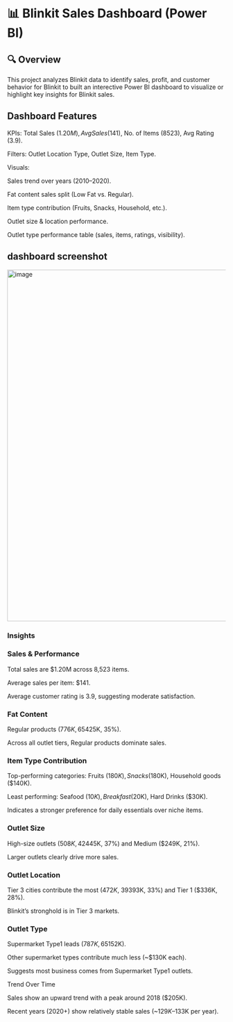 # 📊 Blinkit Sales Dashboard (Power BI)

## 🔍 Overview
This project analyzes Blinkit data to identify sales, profit, and customer behavior for Blinkit to built an interective Power BI dashboard to visualize or highlight key insights for Blinkit sales. 

## Dashboard Features
KPIs: Total Sales ($1.20M), Avg Sales ($141), No. of Items (8523), Avg Rating (3.9).

Filters: Outlet Location Type, Outlet Size, Item Type.

Visuals:

Sales trend over years (2010–2020).

Fat content sales split (Low Fat vs. Regular).

Item type contribution (Fruits, Snacks, Household, etc.).

Outlet size & location performance.

Outlet type performance table (sales, items, ratings, visibility).

## dashboard screenshot
<img width="1428" height="809" alt="image" src="https://github.com/user-attachments/assets/1e1c9e6a-ada0-4f91-946a-28bc07a5e8f4" />



<h3> Insights </h3>
<h3>Sales & Performance</h3>

Total sales are $1.20M across 8,523 items.

Average sales per item: $141.

Average customer rating is 3.9, suggesting moderate satisfaction.

<h3>Fat Content</h3>

Regular products ($776K, 65%) generate more sales than Low Fat ($425K, 35%).

Across all outlet tiers, Regular products dominate sales.

<h3>Item Type Contribution</h3>

Top-performing categories: Fruits ($180K), Snacks ($180K), Household goods ($140K).

Least performing: Seafood ($10K), Breakfast ($20K), Hard Drinks ($30K).

Indicates a stronger preference for daily essentials over niche items.

<h3>Outlet Size</h3>

High-size outlets ($508K, 42%) outperform others, followed by Small ($445K, 37%) and Medium ($249K, 21%).

Larger outlets clearly drive more sales.

<h3>Outlet Location</h3>

Tier 3 cities contribute the most ($472K, ~39%), followed by Tier 2 ($393K, 33%) and Tier 1 ($336K, 28%).

Blinkit’s stronghold is in Tier 3 markets.

<h3>Outlet Type</h3>

Supermarket Type1 leads ($787K, 65%), far ahead of Grocery Stores ($152K).

Other supermarket types contribute much less (~$130K each).

Suggests most business comes from Supermarket Type1 outlets.

Trend Over Time

Sales show an upward trend with a peak around 2018 ($205K).

Recent years (2020+) show relatively stable sales (~$129K–$133K per year).
